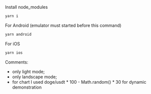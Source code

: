 Install node_modules
```bash
yarn i
```

For Android (emulator must started before this command)
```bash
yarn android
```

For iOS
```bash
yarn ios
```

Comments:
- only light mode;
- only landscape mode;
- for chart I used doge/usdt * 100 - Math.random() * 30 for dynamic demonstration
